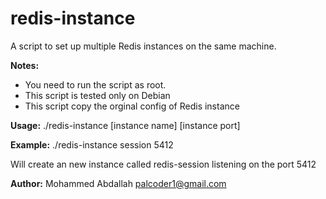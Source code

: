 redis-instance
==============

A script to set up multiple Redis instances on the same machine.

**Notes:**
- You need to run the script as root.
- This script is tested only on Debian
- This script copy the orginal config of Redis instance

**Usage:**
./redis-instance [instance name] [instance port]


**Example:**
./redis-instance session 5412

Will create an new instance called redis-session listening on the port 5412

**Author:**
Mohammed Abdallah <palcoder1@gmail.com>
